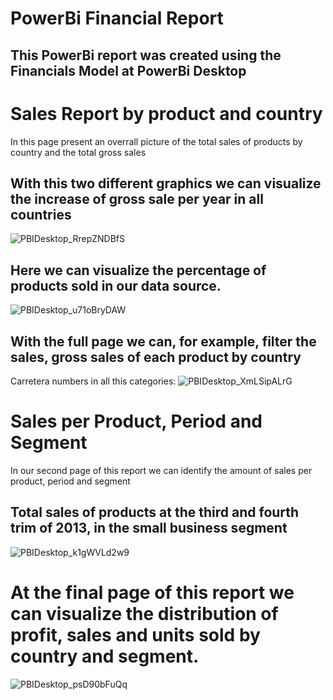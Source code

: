 # PowerBi Financial Report

## This PowerBi report was created using the Financials Model at PowerBi Desktop


# Sales Report by product and country



In this page present an overrall picture of the total sales of products by country and the total gross sales


## With this two different graphics we can visualize the increase of gross sale per year in all countries

![PBIDesktop_RrepZNDBfS](https://github.com/user-attachments/assets/9122fa78-780b-4dcd-9fcb-f75c6e3efa71)


## Here we can visualize the percentage of products sold in our data source.

![PBIDesktop_u71oBryDAW](https://github.com/user-attachments/assets/48e6bb8e-bf6e-4887-8cc5-f7bc6cb93f52)

## With the full page we can, for example, filter the sales, gross sales of each product by country
Carretera numbers in all this categories:
![PBIDesktop_XmLSipALrG](https://github.com/user-attachments/assets/15859b01-c6a3-44bd-89db-b161cd6ebb85)




# Sales per Product, Period and Segment

In our second page of this report we can identify the amount of sales per product, period and segment 

## Total sales of products at the third and fourth trim of 2013, in the small business segment

![PBIDesktop_k1gWVLd2w9](https://github.com/user-attachments/assets/87f18937-cd57-443d-aa87-3e2a0587297a)



# At the final page of this report we can visualize the distribution of profit, sales and units sold by country and segment.



![PBIDesktop_psD90bFuQq](https://github.com/user-attachments/assets/a26acc5a-36cd-4bd4-87ee-7ef778fed1d6)


